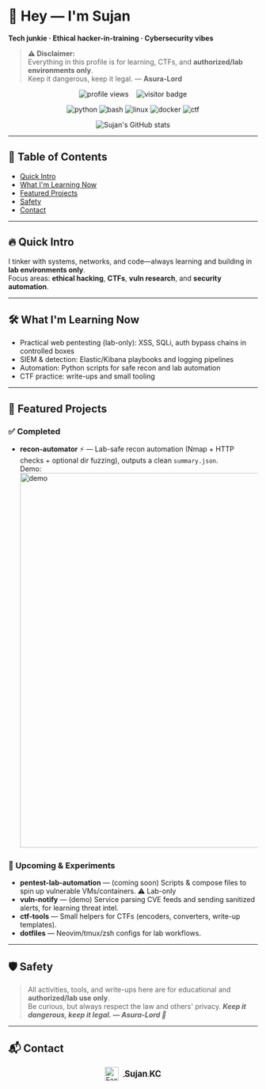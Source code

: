 # 👋 Hey — I'm Sujan  
**Tech junkie · Ethical hacker-in-training · Cybersecurity vibes**

> **⚠️ Disclaimer:**  
> Everything in this profile is for learning, CTFs, and **authorized/lab environments only**.  
> Keep it dangerous, keep it legal. — **Asura-Lord**

<p align="center">
  <img src="https://komarev.com/ghpvc/?username=Asura-Lord&color=green" alt="profile views" />
  &nbsp;&nbsp;
  <img src="https://visitor-badge.laobi.icu/badge?page_id=Asura-Lord.Asura-Lord" alt="visitor badge" />
</p>

<p align="center">
  <!-- Minimal, reliable badges -->
  <img src="https://img.shields.io/badge/Python-3.13-blue?style=for-the-badge&logo=python" alt="python" />
  <img src="https://img.shields.io/badge/Bash-5.3-green?style=for-the-badge&logo=gnu-bash" alt="bash" />
  <img src="https://img.shields.io/badge/Linux-Ubuntu-orange?style=for-the-badge&logo=linux" alt="linux" />
  <img src="https://img.shields.io/badge/Docker-24.0-blue?style=for-the-badge&logo=docker" alt="docker" />
  <img src="https://img.shields.io/badge/CTF-active-red?style=for-the-badge" alt="ctf" />
</p>

<p align="center">
  <!-- Optional: GitHub stats badge -->
  <img src="https://github-readme-stats.vercel.app/api?username=Asura-Lord&show_icons=true&theme=dracula" alt="Sujan's GitHub stats"/>
</p>

---

## 📑 Table of Contents
- [Quick Intro](#-quick-intro)
- [What I'm Learning Now](#-what-im-learning-now)
- [Featured Projects](#-featured-projects)
- [Safety](#safety)
- [Contact](#contact)

---

## 🔥 Quick Intro
I tinker with systems, networks, and code—always learning and building in **lab environments only**.  
Focus areas: **ethical hacking**, **CTFs**, **vuln research**, and **security automation**.

---

## 🛠 What I'm Learning Now
- Practical web pentesting (lab-only): XSS, SQLi, auth bypass chains in controlled boxes  
- SIEM & detection: Elastic/Kibana playbooks and logging pipelines  
- Automation: Python scripts for safe recon and lab automation  
- CTF practice: write-ups and small tooling

---

## 📌 Featured Projects

### ✅ Completed
- **recon-automator** ⚡ — Lab-safe recon automation (Nmap + HTTP checks + optional dir fuzzing), outputs a clean `summary.json`.  
  Demo:  
  <img width="1917" height="757" alt="demo" src="https://github.com/user-attachments/assets/00b20f10-dd2e-4942-97cc-f33ef8eb14b9" />

### 🔨 Upcoming & Experiments
- **pentest-lab-automation** — (coming soon) Scripts & compose files to spin up vulnerable VMs/containers. ⚠️ Lab-only
- **vuln-notify** — (demo) Service parsing CVE feeds and sending sanitized alerts, for learning threat intel.
- **ctf-tools** — Small helpers for CTFs (encoders, converters, write-up templates).
- **dotfiles** — Neovim/tmux/zsh configs for lab workflows.

---

## 🛡 Safety
> All activities, tools, and write-ups here are for educational and **authorized/lab use only**.  
> Be curious, but always respect the law and others' privacy.
> ***Keep it dangerous, keep it legal. — Asura-Lord 👹***

---

## 📬 Contact

<p align="center">
  <a href="https://www.facebook.com/share/16irCo484u/" target="_blank">
    <img src="https://cdn.jsdelivr.net/gh/devicons/devicon/icons/facebook/facebook-original.svg" width="28" style="vertical-align:middle; margin-right:8px;" alt="Facebook"/>
    <strong style="font-size:1.2em; vertical-align:middle;">Sujan KC</strong>
  </a>
</p>
